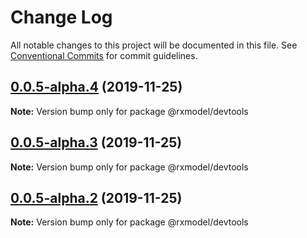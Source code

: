 # Change Log

All notable changes to this project will be documented in this file.
See [Conventional Commits](https://conventionalcommits.org) for commit guidelines.

## [0.0.5-alpha.4](https://github.com/yoyooyooo/rxmodel/compare/@rxmodel/devtools@0.0.5-alpha.2...@rxmodel/devtools@0.0.5-alpha.4) (2019-11-25)

**Note:** Version bump only for package @rxmodel/devtools





## [0.0.5-alpha.3](https://github.com/yoyooyooo/rxmodel/compare/@rxmodel/devtools@0.0.5-alpha.2...@rxmodel/devtools@0.0.5-alpha.3) (2019-11-25)

**Note:** Version bump only for package @rxmodel/devtools





## [0.0.5-alpha.2](https://github.com/yoyooyooo/rxmodel/compare/@rxmodel/devtools@0.0.5-alpha.1...@rxmodel/devtools@0.0.5-alpha.2) (2019-11-25)

**Note:** Version bump only for package @rxmodel/devtools
